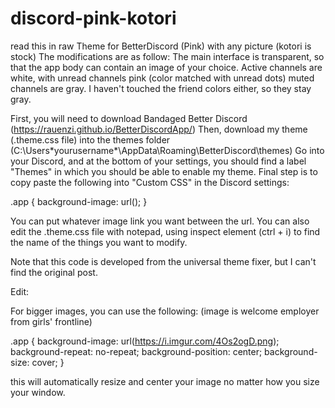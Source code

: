 # discord-pink-kotori
read this in raw
Theme for BetterDiscord (Pink) with any picture (kotori is stock)
The modifications are as follow: The main interface is transparent, so that the app body can contain an image of your choice. Active channels are white, with unread channels pink (color matched with unread dots) muted channels are gray. I haven't touched the friend colors either, so they stay gray.

First, you will need to download Bandaged Better Discord (https://rauenzi.github.io/BetterDiscordApp/)
Then, download my theme (.theme.css file) into the themes folder (C:\Users\*yourusername*\AppData\Roaming\BetterDiscord\themes)
Go into your Discord, and at the bottom of your settings, you should find a label "Themes" in which you should be able to enable my theme.
Final step is to copy paste the following into "Custom CSS" in the Discord settings:

.app {
background-image: url();
}

You can put whatever image link you want between the url. 
You can also edit the .theme.css file with notepad, using inspect element (ctrl + i) to find the name of the things you want to modify.

Note that this code is developed from the universal theme fixer, but I can't find the original post. 

Edit:

For bigger images, you can use the following: (image is welcome employer from girls' frontline)

.app {
background-image: url(https://i.imgur.com/4Os2ogD.png);
background-repeat: no-repeat;
background-position: center;
background-size: cover; 
}

this will automatically resize and center your image no matter how you size your window.
